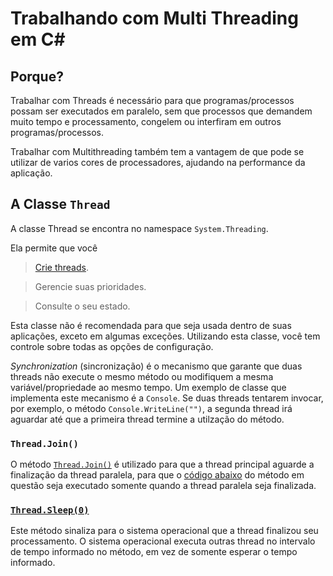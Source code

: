 # Trabalhando com Multi Threading em C#

## Porque?

Trabalhar com Threads é necessário para que programas/processos possam ser executados em paralelo, sem que processos que demandem muito tempo e processamento, congelem ou interfiram em outros programas/processos.

Trabalhar com Multithreading também tem a vantagem de que pode se utilizar de varios cores de processadores, ajudando na performance da aplicação.

## A Classe `Thread`

A classe Thread se encontra no namespace `System.Threading`.

Ela permite que você
> [Crie threads](https://github.com/Johnsonxd4/Multithreading/blob/43e0bd461edf94e66ea15afaae6930338ce5b356/ExemploThreading/Program.cs#L8).

> Gerencie suas prioridades.

> Consulte o seu estado.

Esta classe não é recomendada para que seja usada dentro de suas aplicações, exceto em algumas exceções. Utilizando esta classe, você tem controle sobre todas as opções de configuração.

*Synchronization* (sincronização) é o mecanismo que garante que duas threads não execute o mesmo método ou modifiquem a mesma variável/propriedade ao mesmo tempo. Um exemplo de classe que implementa este mecanismo é a `Console`. Se duas threads tentarem invocar, por exemplo, o método `Console.WriteLine("")`, a segunda thread irá aguardar até que a primeira thread termine a utilzação do método.

### `Thread.Join()`

O método [`Thread.Join()`](https://github.com/Johnsonxd4/Multithreading/blob/43e0bd461edf94e66ea15afaae6930338ce5b356/ExemploThreading/Program.cs#L16) é utilizado para que a thread principal aguarde a finalização da thread paralela, para que o [código abaixo](https://github.com/Johnsonxd4/Multithreading/blob/43e0bd461edf94e66ea15afaae6930338ce5b356/ExemploThreading/Program.cs#L18) do método em questão seja executado somente quando a thread paralela seja finalizada.

### [`Thread.Sleep(0)`](https://github.com/Johnsonxd4/Multithreading/blob/43e0bd461edf94e66ea15afaae6930338ce5b356/ExemploThreading/Program.cs#L24)

Este método sinaliza para o sistema operacional que a thread finalizou seu processamento. O sistema operacional executa outras thread no intervalo de tempo informado no método, em vez de somente esperar o tempo informado.
